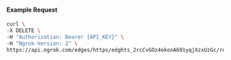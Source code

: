 <!-- Code generated for API Clients. DO NOT EDIT. -->

#### Example Request

```bash
curl \
-X DELETE \
-H "Authorization: Bearer {API_KEY}" \
-H "Ngrok-Version: 2" \
https://api.ngrok.com/edges/https/edghts_2rcCvGOz4ekonA691yqjXzxUzGc/routes/edghtsrt_2rcCvGMi3nTqhqqJWGVO7r1Mn5g/circuit_breaker
```
